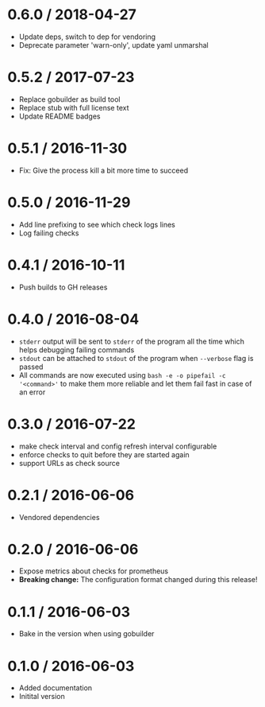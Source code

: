 # 0.6.0 / 2018-04-27

  * Update deps, switch to dep for vendoring
  * Deprecate parameter 'warn-only', update yaml unmarshal

# 0.5.2 / 2017-07-23

  * Replace gobuilder as build tool
  * Replace stub with full license text
  * Update README badges

# 0.5.1 / 2016-11-30

  * Fix: Give the process kill a bit more time to succeed

# 0.5.0 / 2016-11-29

  * Add line prefixing to see which check logs lines
  * Log failing checks

# 0.4.1 / 2016-10-11

  * Push builds to GH releases

# 0.4.0 / 2016-08-04

  * `stderr` output will be sent to `stderr` of the program all the time which helps debugging failing commands
  * `stdout` can be attached to `stdout` of the program when `--verbose` flag is passed
  * All commands are now executed using `bash -e -o pipefail -c '<command>'` to make them more reliable and let them fail fast in case of an error

# 0.3.0 / 2016-07-22

  * make check interval and config refresh interval configurable
  * enforce checks to quit before they are started again
  * support URLs as check source

# 0.2.1 / 2016-06-06

  * Vendored dependencies

# 0.2.0 / 2016-06-06

  * Expose metrics about checks for prometheus
  * **Breaking change:** The configuration format changed during this release!

# 0.1.1 / 2016-06-03

  * Bake in the version when using gobuilder

# 0.1.0 / 2016-06-03

  * Added documentation
  * Initital version
